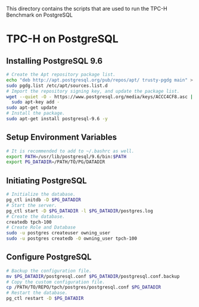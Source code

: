 This directory contains the scripts that are used to run the TPC-H Benchmark on PostgreSQL

# TPC-H on PostgreSQL

## Installing PostgreSQL 9.6

```bash
# Create the Apt repository package list.
echo "deb http://apt.postgresql.org/pub/repos/apt/ trusty-pgdg main" > pgdg.list
sudo pgdg.list /etc/apt/sources.list.d
# Import the repository signing key, and update the package list.
wget --quiet -O - https://www.postgresql.org/media/keys/ACCC4CF8.asc | \
  sudo apt-key add -
sudo apt-get update
# Install the package.
sudo apt-get install postgresql-9.6 -y
```

## Setup Environment Variables
```bash
# It is recommended to add to ~/.bashrc as well.
export PATH=/usr/lib/postgresql/9.6/bin:$PATH
export PG_DATADIR=/PATH/TO/PG/DATADIR
```

## Initiating PostgreSQL
```bash
# Initialize the database.
pg_ctl initdb -D $PG_DATADIR
# Start the server.
pg_ctl start -D $PG_DATADIR -l $PG_DATADIR/postgres.log
# Create the database.
createdb tpch-100
# Create Role and Database
sudo -u postgres createuser owning_user
sudo -u postgres createdb -O owning_user tpch-100
```

## Configure PostgreSQL
```bash
# Backup the configuration file.
mv $PG_DATADIR/postgresql.conf $PG_DATADIR/postgresql.conf.backup
# Copy the custom configuration file.
cp /PATH/TO/REPO/tpch/postgres/postgresql.conf $PG_DATADIR
# Restart the database.
pg_ctl restart -D $PG_DATADIR
```
